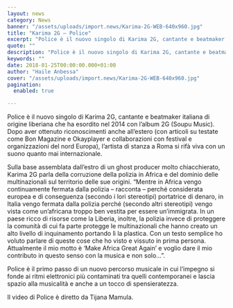 ```yaml
---
layout: news
category: News
banner: "/assets/uploads/import.news/Karima-2G-WEB-640x960.jpg"
title: "Karima 2G – Police"
excerpt: "Police è il nuovo singolo di Karima 2G, cantante e beatmaker italiana di origine liberiana che ha esordito nel 2014 con l’album 2G (Soupu Music). Dopo aver ottenuto riconoscimenti anche all’estero (con articoli su testate come Bon Magazine e Okayplayer e collaborazioni con festival e organizzazioni del nord Europa), l’artista di stanza a Roma si [&hellip"
quote: ""
description: "Police è il nuovo singolo di Karima 2G, cantante e beatmaker italiana di origine liberiana che ha esordito nel 2014 con l’album 2G (Soupu Music). Dopo aver ottenuto riconoscimenti anche all’estero (con articoli su testate come Bon Magazine e Okayplayer e collaborazioni con festival e organizzazioni del nord Europa), l’artista di stanza a Roma si [&hellip"
keywords: ""
date: 2018-01-25T00:00:00.000+01:00
author: "Haile Anbessa"
cover: "/assets/uploads/import.news/Karima-2G-WEB-640x960.jpg"
pagination:
  enabled: true

---
```


Police è il nuovo singolo di Karima 2G, cantante e beatmaker italiana di origine liberiana che ha esordito nel 2014 con l’album 2G (Soupu Music). Dopo aver ottenuto riconoscimenti anche all’estero (con articoli su testate come Bon Magazine e Okayplayer e collaborazioni con festival e organizzazioni del nord Europa), l’artista di stanza a Roma si rifà viva con un suono quanto mai internazionale.

Sulla base assemblata dall’estro di un ghost producer molto chiacchierato, Karima 2G parla della corruzione della polizia in Africa e del dominio delle multinazionali sul territorio delle sue origini. “Mentre in Africa vengo continuamente fermata dalla polizia – racconta – perché considerata europea e di conseguenza (secondo i lori stereotipi) portatrice di denaro, in Italia vengo fermata dalla polizia perché (secondo altri stereotipi) vengo vista come un’africana troppo ben vestita per essere un’immigrata. In un paese ricco di risorse come la Liberia, inoltre, la polizia invece di proteggere la comunità di cui fa parte protegge le multinazionali che hanno creato un alto livello di inquinamento portando lì la plastica. Con un testo semplice ho voluto parlare di queste cose che ho visto e vissuto in prima persona. Attualmente il mio motto è ‘Make Africa Great Again’ e voglio dare il mio contributo in questo senso con la musica e non solo…”.

Police è il primo passo di un nuovo percorso musicale in cui l’impegno si fonde ai ritmi elettronici più contaminati tra quelli contemporanei e lascia spazio alla musicalità e anche a un tocco di spensieratezza.

Il video di Police è diretto da Tijana Mamula.